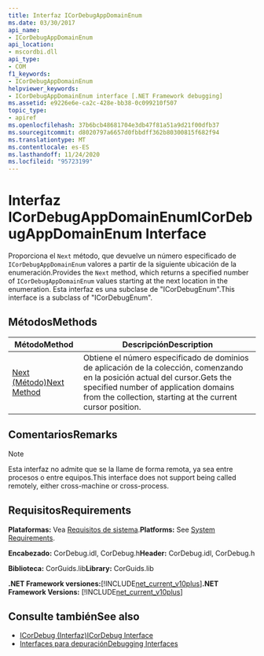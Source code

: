 ```yaml
---
title: Interfaz ICorDebugAppDomainEnum
ms.date: 03/30/2017
api_name:
- ICorDebugAppDomainEnum
api_location:
- mscordbi.dll
api_type:
- COM
f1_keywords:
- ICorDebugAppDomainEnum
helpviewer_keywords:
- ICorDebugAppDomainEnum interface [.NET Framework debugging]
ms.assetid: e9226e6e-ca2c-428e-bb38-0c099210f507
topic_type:
- apiref
ms.openlocfilehash: 37b6bcb48681704e3db47f81a51a9d21f00dfb37
ms.sourcegitcommit: d8020797a6657d0fbbdff362b80300815f682f94
ms.translationtype: MT
ms.contentlocale: es-ES
ms.lasthandoff: 11/24/2020
ms.locfileid: "95723199"
---
```

# <a name="icordebugappdomainenum-interface"></a><span data-ttu-id="1c610-102">Interfaz ICorDebugAppDomainEnum</span><span class="sxs-lookup"><span data-stu-id="1c610-102">ICorDebugAppDomainEnum Interface</span></span>

<span data-ttu-id="1c610-103">Proporciona el `Next` método, que devuelve un número especificado de `ICorDebugAppDomainEnum` valores a partir de la siguiente ubicación de la enumeración.</span><span class="sxs-lookup"><span data-stu-id="1c610-103">Provides the `Next` method, which returns a specified number of `ICorDebugAppDomainEnum` values starting at the next location in the enumeration.</span></span> <span data-ttu-id="1c610-104">Esta interfaz es una subclase de "ICorDebugEnum".</span><span class="sxs-lookup"><span data-stu-id="1c610-104">This interface is a subclass of "ICorDebugEnum".</span></span>  
  
## <a name="methods"></a><span data-ttu-id="1c610-105">Métodos</span><span class="sxs-lookup"><span data-stu-id="1c610-105">Methods</span></span>  
  
|<span data-ttu-id="1c610-106">Método</span><span class="sxs-lookup"><span data-stu-id="1c610-106">Method</span></span>|<span data-ttu-id="1c610-107">Descripción</span><span class="sxs-lookup"><span data-stu-id="1c610-107">Description</span></span>|  
|------------|-----------------|  
|[<span data-ttu-id="1c610-108">Next (Método)</span><span class="sxs-lookup"><span data-stu-id="1c610-108">Next Method</span></span>](icordebugappdomainenum-next-method.md)|<span data-ttu-id="1c610-109">Obtiene el número especificado de dominios de aplicación de la colección, comenzando en la posición actual del cursor.</span><span class="sxs-lookup"><span data-stu-id="1c610-109">Gets the specified number of application domains from the collection, starting at the current cursor position.</span></span>|  
  
## <a name="remarks"></a><span data-ttu-id="1c610-110">Comentarios</span><span class="sxs-lookup"><span data-stu-id="1c610-110">Remarks</span></span>  
  
> [!NOTE]
> <span data-ttu-id="1c610-111">Esta interfaz no admite que se la llame de forma remota, ya sea entre procesos o entre equipos.</span><span class="sxs-lookup"><span data-stu-id="1c610-111">This interface does not support being called remotely, either cross-machine or cross-process.</span></span>  
  
## <a name="requirements"></a><span data-ttu-id="1c610-112">Requisitos</span><span class="sxs-lookup"><span data-stu-id="1c610-112">Requirements</span></span>  

 <span data-ttu-id="1c610-113">**Plataformas:** Vea [Requisitos de sistema](../../get-started/system-requirements.md).</span><span class="sxs-lookup"><span data-stu-id="1c610-113">**Platforms:** See [System Requirements](../../get-started/system-requirements.md).</span></span>  
  
 <span data-ttu-id="1c610-114">**Encabezado:** CorDebug.idl, CorDebug.h</span><span class="sxs-lookup"><span data-stu-id="1c610-114">**Header:** CorDebug.idl, CorDebug.h</span></span>  
  
 <span data-ttu-id="1c610-115">**Biblioteca:** CorGuids.lib</span><span class="sxs-lookup"><span data-stu-id="1c610-115">**Library:** CorGuids.lib</span></span>  
  
 <span data-ttu-id="1c610-116">**.NET Framework versiones:**[!INCLUDE[net_current_v10plus](../../../../includes/net-current-v10plus-md.md)]</span><span class="sxs-lookup"><span data-stu-id="1c610-116">**.NET Framework Versions:** [!INCLUDE[net_current_v10plus](../../../../includes/net-current-v10plus-md.md)]</span></span>  
  
## <a name="see-also"></a><span data-ttu-id="1c610-117">Consulte también</span><span class="sxs-lookup"><span data-stu-id="1c610-117">See also</span></span>

- [<span data-ttu-id="1c610-118">ICorDebug (Interfaz)</span><span class="sxs-lookup"><span data-stu-id="1c610-118">ICorDebug Interface</span></span>](icordebug-interface.md)
- [<span data-ttu-id="1c610-119">Interfaces para depuración</span><span class="sxs-lookup"><span data-stu-id="1c610-119">Debugging Interfaces</span></span>](debugging-interfaces.md)
